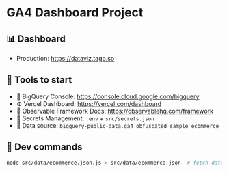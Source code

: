 # GA4 Dashboard Project

## 📊 Dashboard

- Production: https://dataviz.tago.so

## 🧰 Tools to start

- 🔎 BigQuery Console: https://console.cloud.google.com/bigquery
- ⚙️ Vercel Dashboard: https://vercel.com/dashboard
- 🧪 Observable Framework Docs: https://observablehq.com/framework
- 🔐 Secrets Management: `.env` + `src/secrets.json`
- 🧠 Data source: `bigquery-public-data.ga4_obfuscated_sample_ecommerce`

## 🚀 Dev commands

```bash
node src/data/ecommerce.json.js > src/data/ecommerce.json  # fetch data locally
```
